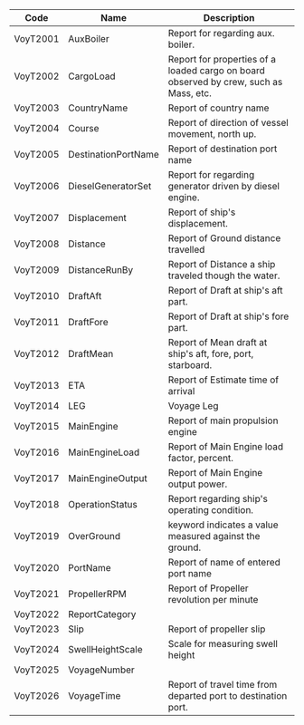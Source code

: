 | Code     	| Name                	| Description                                                                           	|
|----------	|---------------------	|---------------------------------------------------------------------------------------	|
| VoyT2001 	| AuxBoiler           	| Report for regarding aux. boiler.                                                     	|
| VoyT2002 	| CargoLoad           	| Report for properties of a loaded cargo on board observed by crew, such as Mass, etc. 	|
| VoyT2003 	| CountryName         	| Report of country name                                                                	|
| VoyT2004 	| Course              	| Report of direction of vessel movement, north up.                                     	|
| VoyT2005 	| DestinationPortName 	| Report of destination port name                                                       	|
| VoyT2006 	| DieselGeneratorSet  	| Report for regarding generator driven by diesel engine.                               	|
| VoyT2007 	| Displacement        	| Report of ship's displacement.                                                        	|
| VoyT2008 	| Distance            	| Report of Ground distance travelled                                                   	|
| VoyT2009 	| DistanceRunBy       	| Report of Distance a ship traveled though the water.                                  	|
| VoyT2010 	| DraftAft            	| Report of Draft at ship's aft part.                                                   	|
| VoyT2011 	| DraftFore           	| Report of Draft at ship's fore part.                                                  	|
| VoyT2012 	| DraftMean           	| Report of Mean draft at ship's aft, fore, port, starboard.                            	|
| VoyT2013 	| ETA                 	| Report of Estimate time of arrival                                                    	|
| VoyT2014 	| LEG                 	| Voyage Leg                                                                            	|
| VoyT2015 	| MainEngine          	| Report of main propulsion engine                                                      	|
| VoyT2016 	| MainEngineLoad      	| Report of Main Engine load factor, percent.                                           	|
| VoyT2017 	| MainEngineOutput    	| Report of Main Engine output power.                                                   	|
| VoyT2018 	| OperationStatus     	| Report regarding ship's operating condition.                                          	|
| VoyT2019 	| OverGround          	| keyword indicates a value measured against the ground.                                	|
| VoyT2020 	| PortName            	| Report of name of entered port name                                                   	|
| VoyT2021 	| PropellerRPM        	| Report of Propeller revolution per minute                                             	|
| VoyT2022 	| ReportCategory      	|                                                                                       	|
| VoyT2023 	| Slip                	| Report of propeller slip                                                              	|
| VoyT2024 	| SwellHeightScale    	| Scale for measuring swell height                                                      	|
| VoyT2025 	| VoyageNumber        	|                                                                                       	|
| VoyT2026 	| VoyageTime          	| Report of travel time from departed port to destination port.                         	|